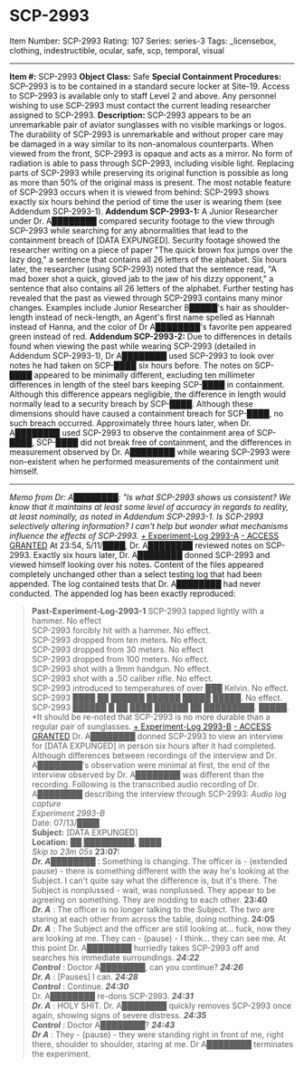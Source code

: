 # SCP-2993
Item Number: SCP-2993
Rating: 107
Series: series-3
Tags: _licensebox, clothing, indestructible, ocular, safe, scp, temporal, visual

---

**Item #:** SCP-2993
**Object Class:** Safe
**Special Containment Procedures:** SCP-2993 is to be contained in a standard secure locker at Site-19. Access to SCP-2993 is available only to staff Level 2 and above. Any personnel wishing to use SCP-2993 must contact the current leading researcher assigned to SCP-2993.
**Description:** SCP-2993 appears to be an unremarkable pair of aviator sunglasses with no visible markings or logos. The durability of SCP-2993 is unremarkable and without proper care may be damaged in a way similar to its non-anomalous counterparts.
When viewed from the front, SCP-2993 is opaque and acts as a mirror. No form of radiation is able to pass through SCP-2993, including visible light. Replacing parts of SCP-2993 while preserving its original function is possible as long as more than 50% of the original mass is present. The most notable feature of SCP-2993 occurs when it is viewed from behind: SCP-2993 shows exactly six hours behind the period of time the user is wearing them (see Addendum SCP-2993-1).
**Addendum SCP-2993-1:** A Junior Researcher under Dr. A████████ compared security footage to the view through SCP-2993 while searching for any abnormalities that lead to the containment breach of [DATA EXPUNGED]. Security footage showed the researcher writing on a piece of paper "The quick brown fox jumps over the lazy dog," a sentence that contains all 26 letters of the alphabet. Six hours later, the researcher (using SCP-2993) noted that the sentence read, "A mad boxer shot a quick, gloved jab to the jaw of his dizzy opponent," a sentence that also contains all 26 letters of the alphabet.
Further testing has revealed that the past as viewed through SCP-2993 contains many minor changes. Examples include Junior Researcher B█████'s hair as shoulder-length instead of neck-length, an Agent's first name spelled as Hannah instead of Hanna, and the color of Dr A████████'s favorite pen appeared green instead of red.
**Addendum SCP-2993-2:** Due to differences in details found when viewing the past while wearing SCP-2993 (detailed in Addendum SCP-2993-1), Dr A████████ used SCP-2993 to look over notes he had taken on SCP-████ six hours before. The notes on SCP-████ appeared to be minimally different, excluding ten millimeter differences in length of the steel bars keeping SCP-████ in containment. Although this difference appears negligible, the difference in length would normally lead to a security breach by SCP-████.
Although these dimensions should have caused a containment breach for SCP-████, no such breach occurred. Approximately three hours later, when Dr. A████████ used SCP-2993 to observe the containment area of SCP-████, SCP-████ did not break free of containment, and the differences in measurement observed by Dr. A████████ while wearing SCP-2993 were non-existent when he performed measurements of the containment unit himself.
* * *
_Memo from Dr: A████████: "Is what SCP-2993 shows us consistent? We know that it maintains at least some level of accuracy in regards to reality, at least nominally, as noted in Addendum SCP-2993-1. Is SCP-2993 selectively altering information? I can't help but wonder what mechanisms influence the effects of SCP-2993._
[\+ Experiment-Log 2993-A](javascript:;)
[\- ACCESS GRANTED](javascript:;)
At 23:54, 5/11/████, Dr. A████████ reviewed notes on SCP-2993. Exactly six hours later, Dr. A████████ donned SCP-2993 and viewed himself looking over his notes. Content of the files appeared completely unchanged other than a select testing log that had been appended. The log contained tests that Dr. A████████ had never conducted. The appended log has been exactly reproduced:
> **Past-Experiment-Log-2993-1**
> SCP-2993 tapped lightly with a hammer. No effect  
>  SCP-2993 forcibly hit with a hammer. No effect.  
>  SCP-2993 dropped from ten meters. No effect.  
>  SCP-2993 dropped from 30 meters. No effect  
>  SCP-2993 dropped from 100 meters. No effect.  
>  SCP-2993 shot with a 9mm handgun. No effect.  
>  SCP-2993 shot with a .50 caliber rifle. No effect.  
>  SCP-2993 introduced to temperatures of over ███ Kelvin. No effect.  
>  SCP-2993 ████ ██ ██████ ██████ █████ █████. No effect.  
>  SCP-2993 ██████ █ ██ ████ ██████ ██ █████████. █████.
*It should be re-noted that SCP-2993 is no more durable than a regular pair of sunglasses.
[\+ Experiment-Log 2993-B](javascript:;)
[\- ACCESS GRANTED](javascript:;)
Dr. A████████ donned SCP-2993 to view an interview for [DATA EXPUNGED] in person six hours after it had completed. Although differences between recordings of the interview and Dr. A████████'s observation were minimal at first, the end of the interview observed by Dr. A████████ was different than the recording. Following is the transcribed audio recording of Dr. A████████ describing the interview through SCP-2993:
> _Audio log capture_  
>  _Experiment 2993-B_  
>  Date: 07/13/████  
>  **Subject:** [DATA EXPUNGED]  
>  **Location:** ██ █████████, ████  
>  _Skip to 23m 05s_
> **23:07:**  
>  **_Dr. A████████_** : Something is changing. The officer is - (extended pause) - there is something different with the way he's looking at the Subject. I can't quite say what the difference is, but it's there. The Subject is nonplussed - wait, was nonplussed. They appear to be agreeing on something. They are nodding to each other.
> **23:40**  
>  **_Dr. A_** : The officer is no longer talking to the Subject. The two are staring at each other from across the table, doing nothing.
> **24:05**  
>  **_Dr. A_** : The Subject and the officer are still looking at… fuck, now they are looking at me. They can - (pause) - I think… they can see me.
> At this point Dr. A████████ hurriedly takes SCP-2993 off and searches his immediate surroundings.
> **_24:22_**  
>  **_Control_** : Doctor A████████, can you continue?
> **_24:26_**  
>  **_Dr. A_** : [Pauses] I can.
> **_24:28_**  
>  **_Control_** : Continue.
> **_24:30_**  
>  Dr. A████████ re-dons SCP-2993.
> **_24:31_**  
>  **_Dr. A_** : HOLY SHIT.
> Dr. A████████ quickly removes SCP-2993 once again, showing signs of severe distress.
> **_24:35_**  
>  **_Control_** : Doctor A████████?
> **_24:43_**  
>  **_Dr A_** : They - (pause) - they were standing right in front of me, right there, shoulder to shoulder, staring at me.
> Dr A████████ terminates the experiment.